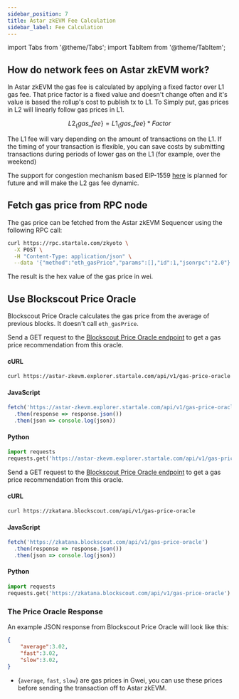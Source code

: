 ```yaml
---
sidebar_position: 7
title: Astar zkEVM Fee Calculation
sidebar_label: Fee Calculation
---
```


import Tabs from '@theme/Tabs';
import TabItem from '@theme/TabItem';

## How do network fees on Astar zkEVM work?

In Astar zkEVM the gas fee is calculated by applying a fixed factor over L1 gas fee. That price factor is a fixed value and doesn't change often and it's value is based the rollup's cost to publish tx to L1. To Simply put, gas prices in L2 will linearly follow gas prices in L1.

$$
L2_\{gas\_fee\} = L1_\{gas\_fee\} * Factor
$$

The L1 fee will vary depending on the amount of transactions on the L1. If the timing of your transaction is flexible, you can save costs by submitting transactions during periods of lower gas on the L1 (for example, over the weekend)

The support for congestion mechanism based EIP-1559 [here](https://eips.ethereum.org/EIPS/eip-1559) is planned for future and will make the L2 gas fee dynamic.

## Fetch gas price from RPC node

The gas price can be fetched from the Astar zkEVM Sequencer using the following RPC call:

```bash
curl https://rpc.startale.com/zkyoto \
  -X POST \
  -H "Content-Type: application/json" \
  --data '{"method":"eth_gasPrice","params":[],"id":1,"jsonrpc":"2.0"}'
```

The result is the hex value of the gas price in wei.

## Use Blockscout Price Oracle

Blockscout Price Oracle calculates the gas price from the average of previous blocks. It doesn't call `eth_gasPrice`.

<Tabs>
<TabItem value="Mainnet" label="Astar zkEVM" default>

Send a GET request to the [Blockscout Price Oracle endpoint](https://astar-zkevm.explorer.startale.com/api/v1/gas-price-oracle) to get a gas price recommendation from this oracle.

#### cURL

```bash
curl https://astar-zkevm.explorer.startale.com/api/v1/gas-price-oracle
```

#### JavaScript

```javascript
fetch('https://astar-zkevm.explorer.startale.com/api/v1/gas-price-oracle')
  .then(response => response.json())
  .then(json => console.log(json))
```

#### Python

```python
import requests
requests.get('https://astar-zkevm.explorer.startale.com/api/v1/gas-price-oracle').json()
```

</TabItem>

<TabItem value="testnet" label="zKatana testnet">

Send a GET request to the [Blockscout Price Oracle endpoint](https://zkatana.blockscout.com/api/v1/gas-price-oracle) to get a gas price recommendation from this oracle.

#### cURL

```bash
curl https://zkatana.blockscout.com/api/v1/gas-price-oracle
```

#### JavaScript

```javascript
fetch('https://zkatana.blockscout.com/api/v1/gas-price-oracle')
  .then(response => response.json())
  .then(json => console.log(json))
```

#### Python

```python
import requests
requests.get('https://zkatana.blockscout.com/api/v1/gas-price-oracle').json()
```

</TabItem>

</Tabs>

### The Price Oracle Response

An example JSON response from Blockscout Price Oracle will look like this:

```json
{
    "average":3.02,
    "fast":3.02,
    "slow":3.02,
}
```

- {`average`, `fast`, `slow`} are gas prices in Gwei, you can use these prices before sending the transaction off to Astar zkEVM.
